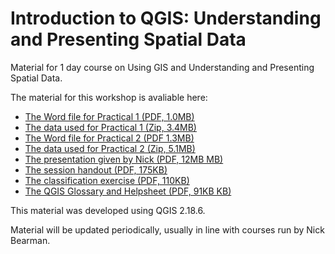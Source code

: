 # Introduction to QGIS: Understanding and Presenting Spatial Data

Material for 1 day course on Using GIS and Understanding and Presenting Spatial Data.

The material for this workshop is avaliable here:  

- [The Word file for Practical 1 (PDF, 1.0MB)](https://github.com/nickbearman/intro-qgis-spatial-data/releases/download/4.0/Practical-1.pdf)
- [The data used for Practical 1 (Zip, 3.4MB)](https://github.com/nickbearman/intro-qgis-spatial-data/blob/master/practicals/prac1.zip?raw=true)
- [The Word file for Practical 2 (PDF 1.3MB)](https://github.com/nickbearman/intro-qgis-spatial-data/releases/download/4.0/Practical-2.pdf)
- [The data used for Practical 2 (Zip, 5.1MB)](https://github.com/nickbearman/intro-qgis-spatial-data/blob/master/practicals/prac2.zip?raw=true)
- [The presentation given by Nick (PDF, 12MB MB)](https://github.com/nickbearman/intro-qgis-spatial-data/releases/download/4.0/presentation.pdf) 
- [The session handout (PDF, 175KB)](https://github.com/nickbearman/intro-qgis-spatial-data/releases/download/4.0/handout.pdf) 
- [The classification exercise (PDF, 110KB)](https://github.com/nickbearman/intro-qgis-spatial-data/releases/download/4.0/classification-exercise-QGIS-NB.pdf) 
- [The QGIS Glossary and Helpsheet (PDF, 91KB KB)](https://github.com/nickbearman/intro-qgis-spatial-data/releases/download/4.0/glossary-v2-NB.pdf) 

This material was developed using QGIS 2.18.6.

Material will be updated periodically, usually in line with courses run by Nick Bearman. 
